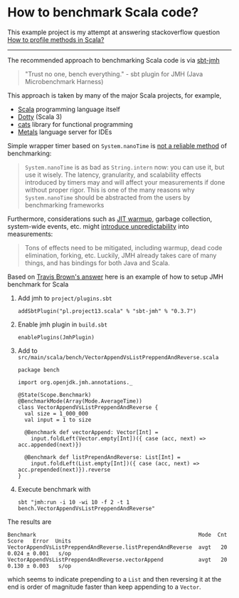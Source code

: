 # How to benchmark Scala code?

This example project is my attempt at answering stackoverflow question [How to profile methods in Scala?][10]

----


The recommended approach to benchmarking Scala code is via [sbt-jmh][1] 

> "Trust no one, bench everything." - sbt plugin for JMH (Java
> Microbenchmark Harness)

This approach is taken by many of the major Scala projects, for example,

 - [Scala][2] programming language itself
 - [Dotty][3] (Scala 3)
 - [cats][4] library for functional programming
 - [Metals][5] language server for IDEs

Simple wrapper timer based on `System.nanoTime` is [not a reliable method][6] of benchmarking:

> `System.nanoTime` is as bad as `String.intern` now: you can use it,
> but use it wisely. The latency, granularity, and scalability effects
> introduced by timers may and will affect your measurements if done
> without proper rigor. This is one of the many reasons why
> `System.nanoTime` should be abstracted from the users by benchmarking
> frameworks

Furthermore, considerations such as [JIT warmup][7], garbage collection, system-wide events, etc. might [introduce unpredictability][8] into measurements:

> Tons of effects need to be mitigated, including warmup, dead code
> elimination, forking, etc. Luckily, JMH already takes care of many
> things, and has bindings for both Java and Scala.

Based on [Travis Brown's answer][9] here is an example of how to setup JMH benchmark for Scala

 1. Add jmh to `project/plugins.sbt`
    ```
    addSbtPlugin("pl.project13.scala" % "sbt-jmh" % "0.3.7")
    ```
 1. Enable jmh plugin in `build.sbt`
    ```
    enablePlugins(JmhPlugin)
    ```
 1. Add to `src/main/scala/bench/VectorAppendVsListPreppendAndReverse.scala`
    ```
    package bench

    import org.openjdk.jmh.annotations._

    @State(Scope.Benchmark)
    @BenchmarkMode(Array(Mode.AverageTime))
    class VectorAppendVsListPreppendAndReverse {
      val size = 1_000_000
      val input = 1 to size

      @Benchmark def vectorAppend: Vector[Int] = 
        input.foldLeft(Vector.empty[Int])({ case (acc, next) => acc.appended(next)})

      @Benchmark def listPrependAndReverse: List[Int] = 
        input.foldLeft(List.empty[Int])({ case (acc, next) => acc.prepended(next)}).reverse
    }
    ```
 1. Execute benchmark with 
    ```
    sbt "jmh:run -i 10 -wi 10 -f 2 -t 1 bench.VectorAppendVsListPreppendAndReverse"
    ```

The results are

```
Benchmark                                                   Mode  Cnt  Score   Error  Units
VectorAppendVsListPreppendAndReverse.listPrependAndReverse  avgt   20  0.024 ± 0.001   s/op
VectorAppendVsListPreppendAndReverse.vectorAppend           avgt   20  0.130 ± 0.003   s/op
```

which seems to indicate prepending to a `List` and then reversing it at the end is order of magnitude faster than keep appending to a `Vector`.


  [1]: https://github.com/ktoso/sbt-jmh
  [2]: https://github.com/scala/scala/blob/b6c6486f7105c76712bd68f5652af0cb0d4af908/project/plugins.sbt#L32
  [3]: https://github.com/lampepfl/dotty/blob/3d26c53f65d6967cc368f16a7899947d593cf08e/project/plugins.sbt#L13
  [4]: https://github.com/typelevel/cats/blob/424569f9c7dd7e99f6a6d1b72980db00b75627cb/project/plugins.sbt#L8
  [5]: https://github.com/scalameta/metals/blob/b025f2d4aa8b447366d6ee5e88817a45e6b9d03a/project/plugins.sbt#L2
  [6]: https://shipilev.net/blog/2014/nanotrusting-nanotime/
  [7]: https://stackoverflow.com/questions/36198278/why-does-the-jvm-require-warmup
  [8]: https://stackoverflow.com/a/22604185/5205022
  [9]: https://stackoverflow.com/a/59600699/5205022
  [10]: https://stackoverflow.com/questions/9160001/how-to-profile-methods-in-scala